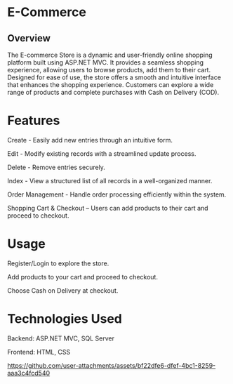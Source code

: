 # E-Commerce

## **Overview**

The E-commerce Store is a dynamic and user-friendly online shopping platform built using ASP.NET MVC. It provides a seamless shopping experience, allowing users to browse products, add them to their cart.
Designed for ease of use, the store offers a smooth and intuitive interface that enhances the shopping experience. Customers can explore a wide range of products and complete purchases with Cash on Delivery (COD). 

#  **Features**


 Create - Easily add new entries through an intuitive form.
 
 Edit - Modify existing records with a streamlined update process.
 
 Delete - Remove entries securely.
 
 Index - View a structured list of all records in a well-organized manner.
 
 Order Management - Handle order processing efficiently within the system.

Shopping Cart & Checkout – Users can add products to their cart and proceed to checkout.

#  **Usage**

Register/Login to explore the store.

Add products to your cart and proceed to checkout.

Choose Cash on Delivery at checkout.


# **Technologies Used**

Backend: ASP.NET MVC, SQL Server

Frontend: HTML, CSS







https://github.com/user-attachments/assets/bf22dfe6-dfef-4bc1-8259-aaa3c4fcd540




